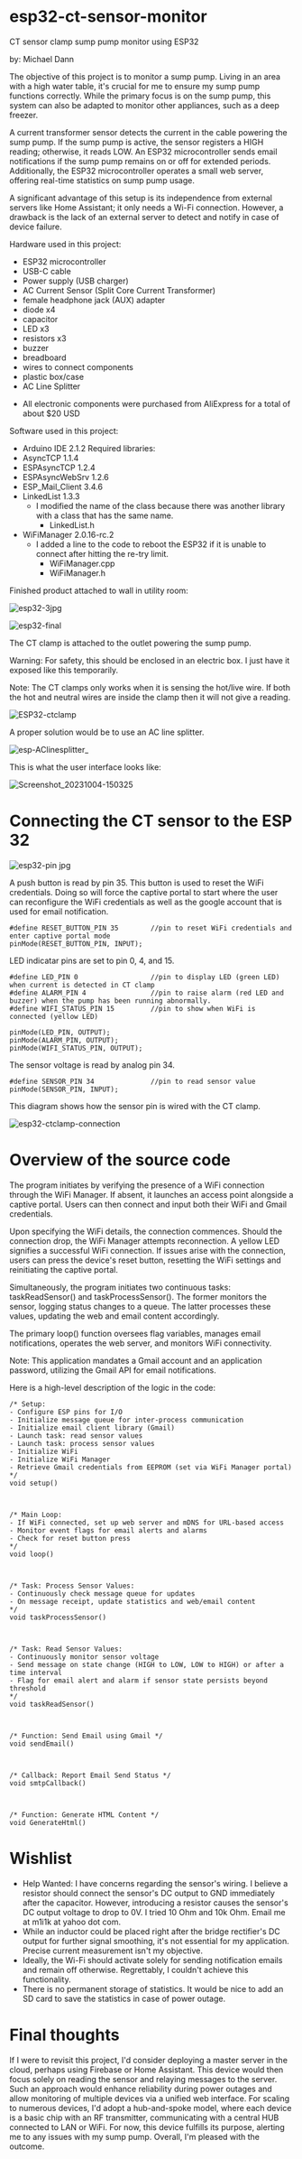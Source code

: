 # esp32-ct-sensor-monitor

CT sensor clamp sump pump monitor using ESP32

by: Michael Dann

The objective of this project is to monitor a sump pump. Living in an area with a high water table, it's crucial for me to ensure my sump pump functions correctly. While the primary focus is on the sump pump, this system can also be adapted to monitor other appliances, such as a deep freezer.

A current transformer sensor detects the current in the cable powering the sump pump. If the sump pump is active, the sensor registers a HIGH reading; otherwise, it reads LOW. An ESP32 microcontroller sends email notifications if the sump pump remains on or off for extended periods. Additionally, the ESP32 microcontroller operates a small web server, offering real-time statistics on sump pump usage.

A significant advantage of this setup is its independence from external servers like Home Assistant; it only needs a Wi-Fi connection. However, a drawback is the lack of an external server to detect and notify in case of device failure.

Hardware used in this project:
- ESP32 microcontroller
- USB-C cable
- Power supply (USB charger)
- AC Current Sensor (Split Core Current Transformer)
- female headphone jack (AUX) adapter
- diode x4
- capacitor
- LED x3
- resistors x3
- buzzer
- breadboard
- wires to connect components
- plastic box/case
- AC Line Splitter

* All electronic components were purchased from AliExpress for a total of about $20 USD

Software used in this project:
- Arduino IDE 2.1.2
Required libraries:
- AsyncTCP 1.1.4
- ESPAsyncTCP 1.2.4
- ESPAsyncWebSrv 1.2.6
- ESP_Mail_Client 3.4.6
- LinkedList 1.3.3
    * I modified the name of the class because there was another library with a class that has the same name.
      * LinkedList.h
- WiFiManager 2.0.16-rc.2
    * I added a line to the code to reboot the ESP32 if it is unable to connect after hitting the re-try limit.
      * WiFiManager.cpp
      * WiFiManager.h

Finished product attached to wall in utility room:

![esp32-3jpg](https://github.com/m1i1k/esp32-ct-sensor-monitor/assets/41442342/5395bcee-59c1-42b9-94e4-00821c8582bd)

![esp32-final](https://github.com/m1i1k/esp32-ct-sensor-monitor/assets/41442342/51f954e0-9a7b-46af-90c4-b55ec9695ccb)

The CT clamp is attached to the outlet powering the sump pump. 

Warning: For safety, this should be enclosed in an electric box. I just have it exposed like this temporarily.

Note: The CT clamps only works when it is sensing the hot/live wire. If both the hot and neutral wires are inside the clamp then it will not give a reading.

![ESP32-ctclamp](https://github.com/m1i1k/esp32-ct-sensor-monitor/assets/41442342/c730da7e-ef25-4493-9c2e-4aa24c80de8d)

A proper solution would be to use an AC line splitter.

![esp-AClinesplitter_](https://github.com/m1i1k/esp32-ct-sensor-monitor/assets/41442342/4b08906d-db6f-4e78-bb63-ce0a82da00bd)

This is what the user interface looks like:

![Screenshot_20231004-150325](https://github.com/m1i1k/esp32-ct-sensor-monitor/assets/41442342/10c0ab20-61c1-4b71-8044-265483c92eac)


# Connecting the CT sensor to the ESP 32

![esp32-pin jpg](https://github.com/m1i1k/esp32-ct-sensor-monitor/assets/41442342/563f13cd-90d6-40bf-8863-5e853e8903ae)

A push button is read by pin 35. This button is used to reset the WiFi credentials. Doing so will force the captive portal to start where the user can reconfigure the WiFi credentials as well as the google account that is used for email notification.
```
#define RESET_BUTTON_PIN 35        //pin to reset WiFi credentials and enter captive portal mode
pinMode(RESET_BUTTON_PIN, INPUT);
```
LED indicatar pins are set to pin 0, 4, and 15. 
```
#define LED_PIN 0                  //pin to display LED (green LED) when current is detected in CT clamp
#define ALARM_PIN 4                //pin to raise alarm (red LED and buzzer) when the pump has been running abnormally.
#define WIFI_STATUS_PIN 15         //pin to show when WiFi is connected (yellow LED)

pinMode(LED_PIN, OUTPUT);
pinMode(ALARM_PIN, OUTPUT);  
pinMode(WIFI_STATUS_PIN, OUTPUT);
```
The sensor voltage is read by analog pin 34. 
```
#define SENSOR_PIN 34              //pin to read sensor value
pinMode(SENSOR_PIN, INPUT);
```
This diagram shows how the sensor pin is wired with the CT clamp. 

![esp32-ctclamp-connection](https://github.com/m1i1k/esp32-ct-sensor-monitor/assets/41442342/b4badb9e-d87b-494a-ac7f-119ddde331e4)


# Overview of the source code

The program initiates by verifying the presence of a WiFi connection through the WiFi Manager. If absent, it launches an access point alongside a captive portal. Users can then connect and input both their WiFi and Gmail credentials.

Upon specifying the WiFi details, the connection commences. Should the connection drop, the WiFi Manager attempts reconnection. A yellow LED signifies a successful WiFi connection. If issues arise with the connection, users can press the device's reset button, resetting the WiFi settings and reinitiating the captive portal.

Simultaneously, the program initiates two continuous tasks: taskReadSensor() and taskProcessSensor(). The former monitors the sensor, logging status changes to a queue. The latter processes these values, updating the web and email content accordingly.

The primary loop() function oversees flag variables, manages email notifications, operates the web server, and monitors WiFi connectivity.

Note: This application mandates a Gmail account and an application password, utilizing the Gmail API for email notifications.

Here is a high-level description of the logic in the code:

```
/* Setup:
- Configure ESP pins for I/O
- Initialize message queue for inter-process communication
- Initialize email client library (Gmail)
- Launch task: read sensor values
- Launch task: process sensor values
- Initialize WiFi
- Initialize WiFi Manager
- Retrieve Gmail credentials from EEPROM (set via WiFi Manager portal)
*/
void setup()



/* Main Loop:
- If WiFi connected, set up web server and mDNS for URL-based access
- Monitor event flags for email alerts and alarms
- Check for reset button press
*/
void loop()



/* Task: Process Sensor Values:
- Continuously check message queue for updates
- On message receipt, update statistics and web/email content
*/
void taskProcessSensor()



/* Task: Read Sensor Values:
- Continuously monitor sensor voltage
- Send message on state change (HIGH to LOW, LOW to HIGH) or after a time interval
- Flag for email alert and alarm if sensor state persists beyond threshold
*/
void taskReadSensor()



/* Function: Send Email using Gmail */
void sendEmail()



/* Callback: Report Email Send Status */
void smtpCallback()



/* Function: Generate HTML Content */
void GenerateHtml()
```

# Wishlist

- Help Wanted: I have concerns regarding the sensor's wiring. I believe a resistor should connect the sensor's DC output to GND immediately after the capacitor. However, introducing a resistor causes the sensor's DC output voltage to drop to 0V. I tried 10 Ohm and 10k Ohm. Email me at m1i1k at yahoo dot com.
- While an inductor could be placed right after the bridge rectifier's DC output for further signal smoothing, it's not essential for my application. Precise current measurement isn't my objective.
- Ideally, the Wi-Fi should activate solely for sending notification emails and remain off otherwise. Regrettably, I couldn't achieve this functionality.
- There is no permanent storage of statistics. It would be nice to add an SD card to save the statistics in case of power outage.

# Final thoughts

If I were to revisit this project, I'd consider deploying a master server in the cloud, perhaps using Firebase or Home Assistant. This device would then focus solely on reading the sensor and relaying messages to the server. Such an approach would enhance reliability during power outages and allow monitoring of multiple devices via a unified web interface. For scaling to numerous devices, I'd adopt a hub-and-spoke model, where each device is a basic chip with an RF transmitter, communicating with a central HUB connected to LAN or WiFi. For now, this device fulfills its purpose, alerting me to any issues with my sump pump. Overall, I'm pleased with the outcome.
